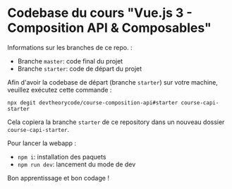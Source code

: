 # Codebase du cours "Vue.js 3 - Composition API & Composables"

Informations sur les branches de ce repo. :
- Branche `master`: code final du projet
- Branche `starter`: code de départ du projet

Afin d'avoir la codebase de départ (branche `starter`) sur votre machine, veuillez exécutez cette commande :
```
npx degit devtheorycode/course-composition-api#starter course-capi-starter
```

Cela copiera la branche `starter` de ce repository dans un nouveau dossier `course-capi-starter`.

Pour lancer la webapp :
- `npm i`: installation des paquets
- `npm run dev`: lancement du mode de dev

Bon apprentissage et bon codage !

